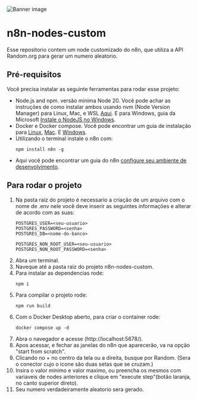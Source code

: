 ![Banner image](https://user-images.githubusercontent.com/10284570/173569848-c624317f-42b1-45a6-ab09-f0ea3c247648.png)

# n8n-nodes-custom

Esse repositorio contem um node customizado do n8n, que utiliza a API Random.org para gerar um numero aleatorio.

## Pré-requisitos

Você precisa instalar as seguinte ferramentas para rodar esse projeto:

* Node.js and npm. versão minima Node 20. Você pode achar as instruções de como instalar ambos usando nvm (Node Version Manager) para Linux, Mac, e WSL [Aqui](https://github.com/nvm-sh/nvm). E para Windows, guia da Microsoft [Instale o NodeJS no Windows](https://docs.microsoft.com/en-us/windows/dev-environment/javascript/nodejs-on-windows).
* Docker e Docker compose. Você pode encontrar um guia de instalação para [Linux](https://docs.docker.com/desktop/setup/install/linux/), [Mac](https://docs.docker.com/desktop/setup/install/mac-install/). E [Windows](https://docs.docker.com/desktop/setup/install/windows-install/).
* Utilizando o terminal instale o n8n com:
  ```
  npm install n8n -g
  ```
* Aqui você pode encontrar um guia do n8n [configure seu ambiente de desenvolvimento](https://docs.n8n.io/integrations/creating-nodes/build/node-development-environment/).

## Para rodar o projeto
1. Na pasta raiz do projeto é necessario a criação de um arquivo com o nome de .env nele você deve inserir as seguintes informações e alterar de acordo com as suas:
	```
	POSTGRES_USER=<seu-usuario>
	POSTGRES_PASSWORD=<senha>
	POSTGRES_DB=<nome-do-banco>

	POSTGRES_NON_ROOT_USER=<seu-usuario>
	POSTGRES_NON_ROOT_PASSWORD=<senha>
	```
2. Abra um terminal.
3. Naveque até a pasta raiz do projeto n8n-nodes-custom.
4. Para instalar as dependencias rode:
	```
	npm i
	```
5. Para compilar o projeto rode:
	```
	npm run build
	```
6. Com o Docker Desktop aberto, para criar o container rode:
	```
	docker compose up -d
	```
7. Abra o navegador e acesse (http://localhost:5678/).
8. Apos acessar, e fechar as janelas do n8n que aparecerão, va na opção "start from scratch".
9. Clicando no + no centro da tela ou a direita, busque por Random. (Sera o conector cujo o icone são duas setas que se cruzam.)
10. Insira o valor minimo e valor maximo, ou preencha os mesmos com variaveis de nodes anteriores e clique em "execute step"(botão laranja, no canto superior direto).
11. Seu numero verdadeiramente aleatorio sera gerado.
